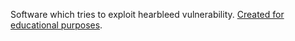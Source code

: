 Software which tries to exploit hearbleed vulnerability. [Created for educational
purposes](https://marcoguerri.github.io/2014/08/23/heartbleed.html).
